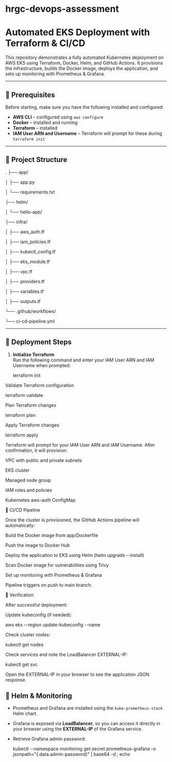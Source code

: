 # hrgc-devops-assessment
# Automated EKS Deployment with Terraform & CI/CD

This repository demonstrates a fully automated Kubernetes deployment on AWS EKS using Terraform, Docker, Helm, and GitHub Actions. It provisions the infrastructure, builds the Docker image, deploys the application, and sets up monitoring with Prometheus & Grafana.

---

## 📌 Prerequisites

Before starting, make sure you have the following installed and configured:

- **AWS CLI** – configured using `aws configure`
- **Docker** – installed and running
- **Terraform** – installed
- **IAM User ARN and Username** – Terraform will prompt for these during `terraform init`

---

## 📌 Project Structure

.
├── app/

│ ├── app.py

│ └── requirements.txt

├── helm/

│ └── hello-app/

├── infra/

│ ├── aws_auth.tf

│ ├── iam_policies.tf

│ ├── kubectl_config.tf

│ ├── eks_module.tf

│ ├── vpc.tf

│ ├── providers.tf

│ ├── variables.tf

│ ├── outputs.tf

└── .github/workflows/

└── ci-cd-pipeline.yml

---

## 📌 Deployment Steps

1. **Initialize Terraform**  
   Run the following command and enter your IAM User ARN and IAM Username when prompted:

   terraform init
   
Validate Terraform configuration

terraform validate

Plan Terraform changes

terraform plan

Apply Terraform changes


terraform apply

Terraform will prompt for your IAM User ARN and IAM Username. After confirmation, it will provision:

VPC with public and private subnets

EKS cluster

Managed node group

IAM roles and policies

Kubernetes aws-auth ConfigMap

📌 CI/CD Pipeline

Once the cluster is provisioned, the GitHub Actions pipeline will automatically:

Build the Docker image from app/Dockerfile

Push the image to Docker Hub

Deploy the application to EKS using Helm (helm upgrade --install)

Scan Docker image for vulnerabilities using Trivy

Set up monitoring with Prometheus & Grafana

Pipeline triggers on push to main branch.

📌 Verification

After successful deployment:

Update kubeconfig (if needed):

aws eks --region <your-region> update-kubeconfig --name <cluster-name>

Check cluster nodes:


kubectl get nodes

Check services and note the LoadBalancer EXTERNAL-IP:


kubectl get svc

Open the EXTERNAL-IP in your browser to see the application JSON response.

## 📌 Helm & Monitoring

- Prometheus and Grafana are installed using the `kube-prometheus-stack` Helm chart.
  
- Grafana is exposed via **LoadBalancer**, so you can access it directly in your browser using the **EXTERNAL-IP** of the Grafana service.

- Retrieve Grafana admin password:
   
   kubectl --namespace monitoring get secret prometheus-grafana -o jsonpath="{.data.admin-password}" | base64 -d ; echo
